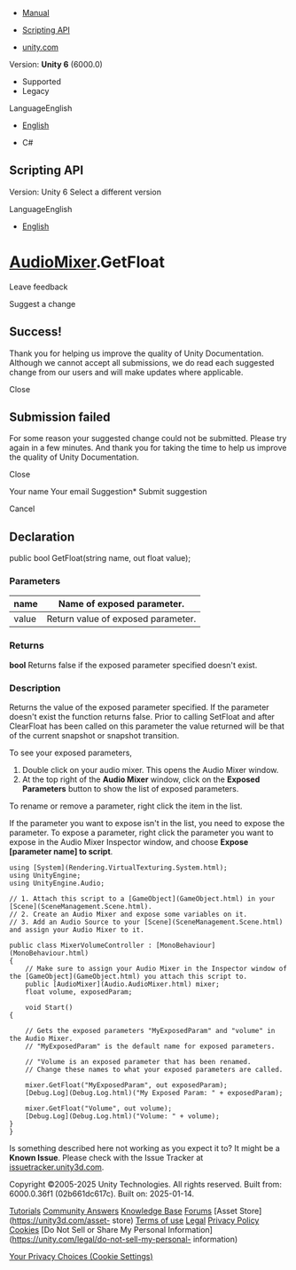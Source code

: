 [ ]()

  * [Manual](../Manual/index.html)
  * [Scripting API](../ScriptReference/index.html)

  * [unity.com](https://unity.com/)

Version: **Unity 6** (6000.0)

  * Supported
  * Legacy

LanguageEnglish

  * [English]()

  * C#

[ ](https://docs.unity3d.com)

## Scripting API

Version: Unity 6 Select a different version

LanguageEnglish

  * [English]()

#  [AudioMixer](Audio.AudioMixer.html).GetFloat

Leave feedback

Suggest a change

## Success!

Thank you for helping us improve the quality of Unity Documentation. Although
we cannot accept all submissions, we do read each suggested change from our
users and will make updates where applicable.

Close

## Submission failed

For some reason your suggested change could not be submitted. Please <a>try
again</a> in a few minutes. And thank you for taking the time to help us
improve the quality of Unity Documentation.

Close

Your name Your email Suggestion* Submit suggestion

Cancel

[ ]()

## Declaration

public bool GetFloat(string name, out float value);

### Parameters

name | Name of exposed parameter.  
---|---  
value | Return value of exposed parameter.  
  
### Returns

**bool** Returns false if the exposed parameter specified doesn't exist.

### Description

Returns the value of the exposed parameter specified. If the parameter doesn't
exist the function returns false. Prior to calling SetFloat and after
ClearFloat has been called on this parameter the value returned will be that
of the current snapshot or snapshot transition.

To see your exposed parameters,

  1. Double click on your audio mixer. This opens the Audio Mixer window.
  2. At the top right of the **Audio Mixer** window, click on the **Exposed Parameters** button to show the list of exposed parameters. 

To rename or remove a parameter, right click the item in the list.  
  
If the parameter you want to expose isn't in the list, you need to expose the
parameter. To expose a parameter, right click the parameter you want to expose
in the Audio Mixer Inspector window, and choose **Expose [parameter name] to
script**.

    
    
    using [System](Rendering.VirtualTexturing.System.html);
    using UnityEngine;
    using UnityEngine.Audio;  
      
    // 1. Attach this script to a [GameObject](GameObject.html) in your [Scene](SceneManagement.Scene.html).
    // 2. Create an Audio Mixer and expose some variables on it.
    // 3. Add an Audio Source to your [Scene](SceneManagement.Scene.html) and assign your Audio Mixer to it.   
      
    public class MixerVolumeController : [MonoBehaviour](MonoBehaviour.html)
    {
        // Make sure to assign your Audio Mixer in the Inspector window of the [GameObject](GameObject.html) you attach this script to.
        public [AudioMixer](Audio.AudioMixer.html) mixer;
        float volume, exposedParam;  
      
        void Start()
    {  
      
        // Gets the exposed parameters "MyExposedParam" and "volume" in the Audio Mixer.
        // "MyExposedParam" is the default name for exposed parameters.
     
        // "Volume is an exposed parameter that has been renamed. 
        // Change these names to what your exposed parameters are called.   
      
        mixer.GetFloat("MyExposedParam", out exposedParam);
        [Debug.Log](Debug.Log.html)("My Exposed Param: " + exposedParam);  
      
        mixer.GetFloat("Volume", out volume);
        [Debug.Log](Debug.Log.html)("Volume: " + volume);
    }
    }
    

Is something described here not working as you expect it to? It might be a
**Known Issue**. Please check with the Issue Tracker at
[issuetracker.unity3d.com](https://issuetracker.unity3d.com).

Copyright ©2005-2025 Unity Technologies. All rights reserved. Built from:
6000.0.36f1 (02b661dc617c). Built on: 2025-01-14.

[Tutorials](https://unity3d.com/learn) [Community
Answers](https://answers.unity3d.com) [Knowledge
Base](https://support.unity3d.com/hc/en-us)
[Forums](https://forum.unity3d.com) [Asset Store](https://unity3d.com/asset-
store) [Terms of use](https://docs.unity3d.com/Manual/TermsOfUse.html)
[Legal](https://unity.com/legal) [Privacy
Policy](https://unity.com/legal/privacy-policy)
[Cookies](https://unity.com/legal/cookie-policy) [Do Not Sell or Share My
Personal Information](https://unity.com/legal/do-not-sell-my-personal-
information)

[Your Privacy Choices (Cookie Settings)](javascript:void\(0\);)

